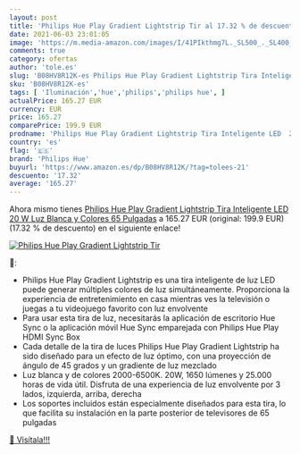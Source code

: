 ```yaml
---
layout: post
title: 'Philips Hue Play Gradient Lightstrip Tir al 17.32 % de descuento'
date: 2021-06-03 23:01:05
image: 'https://m.media-amazon.com/images/I/41PIkthmg7L._SL500_._SL400_.jpg'
comments: true
category: ofertas
author: 'tole.es'
slug: 'B08HV8R12K-es Philips Hue Play Gradient Lightstrip Tira Inteligente LED...'
sku: 'B08HV8R12K-es'
tags: [ 'Iluminación','hue','philips','philips hue', ]
actualPrice: 165.27 EUR
currency: EUR
price: 165.27
comparePrice: 199.9 EUR
prodname: 'Philips Hue Play Gradient Lightstrip Tira Inteligente LED  20 W  Luz Blanca y Colores  65 Pulgadas'
country: 'es'
flag: '🇪🇸'
brand: 'Philips Hue'
buyurl: 'https://www.amazon.es/dp/B08HV8R12K/?tag=tolees-21'
descuento: '17.32'
average: '165.27'
---
```


Ahora mismo tienes [Philips Hue Play Gradient Lightstrip Tira Inteligente LED  20 W  Luz Blanca y Colores  65 Pulgadas](https://www.amazon.es/dp/B08HV8R12K/?tag=tolees-21) a 165.27 EUR (original: 199.9 EUR) (17.32 %  de descuento) en el siguiente enlace!

[![Philips Hue Play Gradient Lightstrip Tir](https://m.media-amazon.com/images/I/41PIkthmg7L._SL500_._SL400_.jpg)](https://www.amazon.es/dp/B08HV8R12K/?tag=tolees-21)

🔎:

- Philips Hue Play Gradient Lightstrip es una tira inteligente de luz LED puede generar múltiples colores de luz simultáneamente. Proporciona la experiencia de entretenimiento en casa mientras ves la televisión o juegas a tu videojuego favorito con luz envolvente
- Para usar esta tira de luz, necesitarás la aplicación de escritorio Hue Sync o la aplicación móvil Hue Sync emparejada con Philips Hue Play HDMI Sync Box
- Cada detalle de la tira de luces Philips Hue Play Gradient Lightstrip ha sido diseñado para un efecto de luz óptimo, con una proyección de ángulo de 45 grados y un gradiente de luz mezclado
- Luz blanca y de colores 2000-6500K. 20W, 1650 lúmenes y 25.000 horas de vida útil. Disfruta de una experiencia de luz envolvente por 3 lados, izquierda, arriba, derecha
- Los soportes incluidos están especialmente diseñados para esta tira, lo que facilita su instalación en la parte posterior de televisores de 65 pulgadas

[🛒 Visítala!!!](https://www.amazon.es/dp/B08HV8R12K/?tag=tolees-21)
